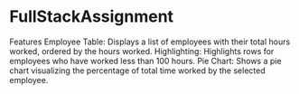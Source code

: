# FullStackAssignment

Features
Employee Table: Displays a list of employees with their total hours worked, ordered by the hours worked.
Highlighting: Highlights rows for employees who have worked less than 100 hours.
Pie Chart: Shows a pie chart visualizing the percentage of total time worked by the selected employee.
